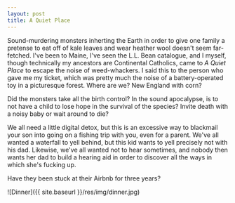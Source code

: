 ```yaml
---
layout: post
title: A Quiet Place
---
```


Sound-murdering monsters inherting the Earth in order to give one family a pretense to eat off of kale leaves and wear heather wool doesn't seem far-fetched. I've been to Maine, I've seen the L.L. Bean catalogue, and I myself, though technically my ancestors are Continental Catholics, came to *A Quiet Place* to escape the noise of weed-whackers. I said this to the person who gave me my ticket, which was pretty much the noise of a battery-operated toy in a picturesque forest. Where are we? New England with corn?

Did the monsters take all the birth control? In the sound apocalypse, is to not have a child to lose hope in the survival of the species? Invite death with a noisy baby or wait around to die?

We all need a little digital detox, but this is an excessive way to blackmail your son into going on a fishing trip with you, even for a parent. We've all wanted a waterfall to yell behind, but this kid wants to yell precisely not with his dad. Likewise, we've all wanted not to hear sometimes, and nobody then wants her dad to build a hearing aid in order to discover all the ways in which she's fucking up.

Have they been stuck at their Airbnb for three years?

![Dinner]({{ site.baseurl }}/res/img/dinner.jpg)